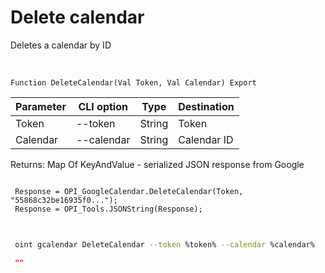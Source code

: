 ﻿---
sidebar_position: 5
---

# Delete calendar
 Deletes a calendar by ID


<br/>


`Function DeleteCalendar(Val Token, Val Calendar) Export`

 | Parameter | CLI option | Type | Destination |
 |-|-|-|-|
 | Token | --token | String | Token |
 | Calendar | --calendar | String | Calendar ID |

 
 Returns: Map Of KeyAndValue - serialized JSON response from Google





```bsl title="Code example"
 
 Response = OPI_GoogleCalendar.DeleteCalendar(Token, "55868c32be16935f0...");
 Response = OPI_Tools.JSONString(Response);
 
```
	


```sh title="CLI command example"
 
 oint gcalendar DeleteCalendar --token %token% --calendar %calendar%

```

```json title="Result"
 ""
```
